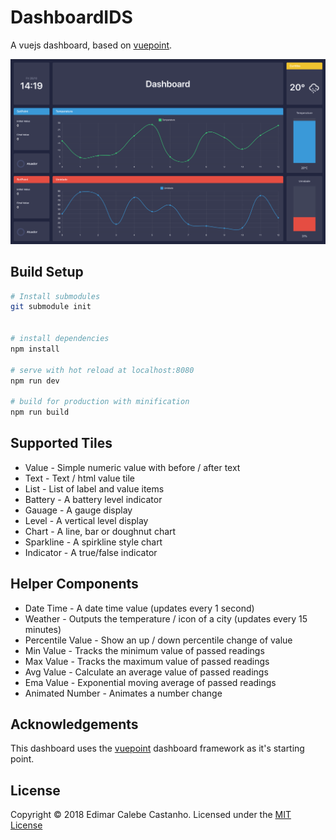 # DashboardIDS

A vuejs dashboard, based on [vuepoint](https://github.com/mattbrailsford/vuepoint).

![Screenshot](img/screenshot.png)


## Build Setup

``` bash
# Install submodules
git submodule init


# install dependencies
npm install

# serve with hot reload at localhost:8080
npm run dev

# build for production with minification
npm run build
```

## Supported Tiles

* Value - Simple numeric value with before / after text
* Text - Text / html value tile
* List - List of label and value items
* Battery - A battery level indicator
* Gauage - A gauge display
* Level - A vertical level display
* Chart - A line, bar or doughnut chart
* Sparkline - A spirkline style chart
* Indicator - A true/false indicator

## Helper Components

* Date Time - A date time value (updates every 1 second)
* Weather - Outputs the temperature / icon of a city (updates every 15 minutes)
* Percentile Value - Show an up / down percentile change of value
* Min Value - Tracks the minimum value of passed readings
* Max Value - Tracks the maximum value of passed readings
* Avg Value - Calculate an average value of passed readings
* Ema Value - Exponential moving average of passed readings
* Animated Number - Animates a number change

## Acknowledgements

This dashboard uses the [vuepoint](https://github.com/mattbrailsford/vuepoint) dashboard framework as it's starting point. 

## License

Copyright © 2018 Edimar Calebe Castanho. Licensed under the [MIT License](LICENSE)